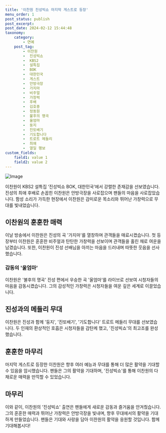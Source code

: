 ```yaml
---
title: '이찬원 진성빅쇼 마지막 게스트로 등장'
menu_order: 1
post_status: publish
post_excerpt: 
post_date: 2024-02-12 15:44:48
taxonomy:
    category:
        - 연예
    post_tag:
        - 이찬원
        -  진성빅쇼
        -  KBS2
        -  설특집
        -  BOK
        -  대한민국
        -  게스트
        -  안방극장
        -  가지마
        -  비주얼
        -  가창력
        -  후배
        -  김호중
        -  정동원
        -  불후의 명곡
        -  울엄마
        -  둥지
        -  진또배기
        -  기도합니다
        -  트로트 메들리
        -  최애
        -  열일 행보
custom_fields:
    field1: value 1
    field2: value 2
---
```


![Image](https://ssl.pstatic.net/mimgnews/image/408/2024/02/11/0000214524_001_20240211162403379.jpg?type=w540)

이찬원이 KBS2 설특집 ‘진성빅쇼 BOK, 대한민국’에서 강렬한 존재감을 선보였습니다. 진성의 최애 후배로 손꼽힌 이찬원은 안방극장을 사로잡으며 팬들의 마음을 사로잡았습니다. 함성 소리가 가득한 현장에서 이찬원은 감미로운 목소리와 뛰어난 가창력으로 무대를 빛내었습니다.
## 이찬원의 훈훈한 매력
이날 방송에서 이찬원은 진성의 곡 '가지마'를 열창하며 관객들을 매료시켰습니다. 첫 등장부터 이찬원은 훈훈한 비주얼과 탄탄한 가창력을 선보이며 관객들을 홀린 채로 여운을 남겼습니다. 또한, 이찬원이 진성 선배님을 아끼는 마음을 드러내며 따뜻한 웃음을 선사했습니다. 
### 감동의 '울엄마'
이찬원은 '불후의 명곡' 진성 편에서 우승한 곡 '울엄마'를 라이브로 선보여 시청자들의 마음을 감동시켰습니다. 그의 감성적인 가창력은 시청자들을 여운 깊은 세계로 이끌었습니다.
## 진성과의 메들리 무대
이찬원은 진성과 함께 '둥지', '진또배기', '기도합니다' 트로트 메들리 무대를 선보였습니다. 두 인재의 환상적인 호흡은 시청자들을 감탄케 했고, '진성빅쇼'의 최고조를 완성했습니다.
## 훈훈한 마무리
마지막 게스트로 등장한 이찬원은 향후 여러 예능과 무대를 통해 더 많은 활약을 기대할 수 있음을 암시했습니다. 팬들은 그의 활약을 기대하며, '진성빅쇼'를 통해 이찬원의 다채로운 매력을 만끽할 수 있었습니다.
## 마무리
이와 같이, 이찬원의 '진성빅쇼' 출연은 팬들에게 새로운 감동과 즐거움을 안겨줬습니다. 그의 훈훈한 매력과 뛰어난 가창력은 안방극장을 빛내며, 향후 무대에서의 활약을 기대하게 만들었습니다. 팬들은 기대와 사랑을 담아 이찬원의 활약을 응원할 것입니다. 함께 기대해봅시다!
